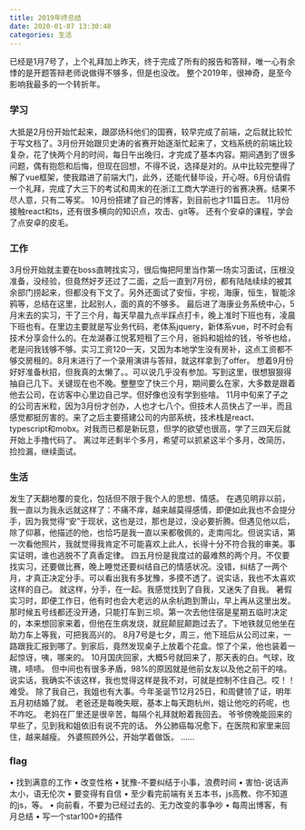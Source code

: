 ```yaml
---
title: 2019年终总结
date: 2020-01-07 13:30:40
categories: 生活
---
```


已经是1月7号了，上个礼拜加上昨天，终于完成了所有的报告和答辩，唯一心有余悸的是开题答辩老师说做得不够多，但是也没改。
整个2019年，很神奇，是至今影响我最多的一个转折年。
### 学习
大抵是2月份开始忙起来，跟邵炀科他们的国赛，较早完成了前端，之后就比较忙于写文档了。3月份开始跟贝史涛的省赛开始逐渐忙起来了，文档系统的前端比较复杂，花了快两个月的时间，每日午出晚归，才完成了基本内容。期间遇到了很多问题，偶有抱怨和后悔，但现在回想，不得不说，选择是对的。从中比较完整得了解了vue框架，使我踏进了前端大门，此外，还能代替毕设，开心呀。6月份请假一个礼拜，完成了大三下的考试和周末的在浙江工商大学进行的省赛决赛。结果不尽人意，只有二等奖。
10月份搭建了自己的博客，到目前也才11篇日志。
11月份接触react和ts，还有很多横向的知识点，攻击、git等。
还有个安卓的课程，学会了点安卓的皮毛。
### 工作
3月份开始就主要在boss直聘找实习，很后悔把阿里当作第一场实习面试，压根没准备，没经验，但竟然好歹还过了二面，之后一直到7月份，都有陆陆续续的被其余部门捞起来，但都没有下文了。另外还面试了安恒，宇视，海康，恒生，智能涂鸦等，总结在这里，比起别人，面的真的不够多。
     最后进了海康业务系统中心，5月末去的实习，干了三个月，每天早晨九点半踩点打卡，晚上准时下班也有，凌晨下班也有。在里边主要就是写业务代码，老体系jquery，新体系vue，时不时会有技术分享会什么的。在龙湖春江悦茗短租了三个月，爸妈和姐给的钱，爷爷也给，老是问我钱够不够。实习工资120一天，又因为本地学生没有房补，这点工资都不够交房租的。8月末进行了一个录用演讲与答辩，就这样拿到了offer。
想着9月份好好准备秋招，但我真的太懒了。。可以说几乎没有参加。写到这里，很想狠狠得抽自己几下。关键现在也不晚。整整空了快三个月，期间要么在家，大多数是跟着他去公司，在访客中心里边自己学。但好像也没有学到些啥。
11月中旬来了子之的公司吉米粒，因为3月份才创办，人也才七八个。但技术人员快占了一半，而且感觉都挺厉害的。来了之后主要搭建公司的内部系统，技术栈是react、typescript和mobx。对我而已都是新玩意，但学的欲望也很高，学了三四天后就开始上手撸代码了。
离过年还剩半个多月，希望可以抓紧这半个多月，改简历，捡捡漏，继续面试。
### 生活
发生了天翻地覆的变化，包括但不限于我个人的思想、情感。
在遇见明非以前，我一直以为我永远就这样了：不痛不痒，越来越莫得感情，即便如此我也不会提分手，因为我觉得“安”于现状，这也是过，那也是过，没必要折腾。但遇见他以后，除了仰慕，他描述的他，也恰巧是我一直以来都敬佩的，走南闯北。但说实话，第一次看他照片，我就觉得我肯定不可能喜欢上此人，长得十分不符合我的审美。事实证明，谁也逃脱不了真香定律。
四五月份是我度过的最难熬的两个月。不仅要找实习，还要做比赛，晚上睡觉还要纠结自己的情感状况。没错，纠结了一两个月，才真正决定分手。可以看出我有多犹豫，多摸不透了。说实话，我也不太喜欢这样的自己。
就这样，分手，在一起。我感觉找到了自我，又迷失了自我。
暑假实习时，即便工作日，他有时也会大老远的从余杭跑到萧山，早上再从这里出发。那时候五号线都还没开通，只能打车到三坝。第一次去他住宿是星期五临时决定的，本来想回家来着，但他在生病发烧，就屁颠屁颠跑过去了。下地铁就见他坐在助力车上等我，可把我高兴的。
8月7号是七夕，周三，他下班后从公司过来，一路跟我汇报到哪了。到家后，竟然发现桌子上放着个花盒。惊了个呆，他也装着一起惊讶，咦，哪来的。
10月国庆回家，大概5号就回来了，那天表的白。气球，玫瑰，啧啧。
但中间也有很多矛盾，98%的原因就是他前女友以及他之前干的啥。说实话，我确实不该这样，我也觉得这样是我不对，可就是控制不住自己。哎！！难受。
除了我自己，我姐也有大事。今年圣诞节12月25日，和周健领了证，明年五月初结婚了就。
老爸还是每晚失眠，基本上每天跑杭州，姐让他吃的药呢，也不咋吃。
老妈在厂里还是很辛苦，每隔个礼拜就盼着我回去。
爷爷傍晚能回来的早些了，见到我和姐依旧有说不完的话。
外公肺癌每况愈下，在医院和家里来回住，越来越瘦。
外婆照顾外公，开始学着做饭。
……
### flag
• 找到满意的工作
• 改变性格
•   犹豫-不要纠结于小事，浪费时间
•   害怕-说话声太小，语无伦次
•   要变得有自信
• 至少看完前端有关五本书，js高教、你不知道的js，等。
• 向前看，不要为已经过去的、无力改变的事争吵
• 每周出博客，有月总结
• 写一个star100+的插件